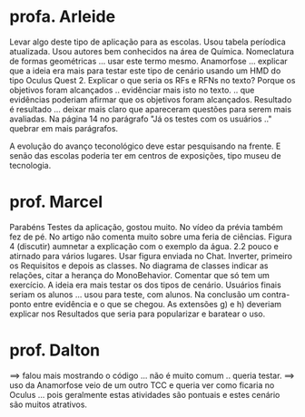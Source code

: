 # profa. Arleide
Levar algo deste tipo de aplicação para as escolas.
Usou tabela períodica atualizada.
Usou autores bem conhecidos na área de Química.
Nomeclatura de formas geométricas ... usar este termo mesmo.
Anamorfose ... explicar que a ideia era mais para testar este tipo de cenário usando um HMD do tipo Oculus Quest 2.
Explicar o que seria os RFs e RFNs no texto?
Porque os objetivos foram alcançados .. evidênciar mais isto no texto.
   .. que evidências poderiam afirmar que os objetivos foram alcançados.
Resultado é resultado ... deixar mais claro que apareceram questões para serem mais avaliadas.
Na página 14 no parágrafo "Já os testes com os usuários .." quebrar em mais parágrafos.

A evolução do avanço teconológico deve estar pesquisando na frente. E senão das escolas poderia ter em centros de exposições, tipo museu de tecnologia.

# prof. Marcel
Parabéns
Testes da aplicação, gostou muito.
No vídeo da prévia também fez de pé.
No artigo não comenta muito sobre uma feria de ciências.
Figura 4 (discutir) aumnetar a explicação com o exemplo da água.
2.2 pouco e atirnado para vários lugares.
Usar figura enviada no Chat.
Inverter, primeiro os Requisitos e depois as classes.
No diagrama de classes indicar as relações, citar a herança do MonoBehavior.
Comentar que só tem um exercício. A ideia era mais testar os dos tipos de cenário.
Usuários finais seriam os alunos ... usou para teste, com alunos.
Na conclusão um contra-ponto entre evidência e o que se chegou.
As extensões g) e h) deveriam explicar nos Resultados que seria para popularizar e baratear o uso.

# prof. Dalton
==> falou mais mostrando o código ... não é muito comum .. queria testar.
==> uso da Anamorfose veio de um outro TCC e queria ver como ficaria no Oculus ... pois geralmente estas atividades são pontuais e estes cenário são muitos atrativos.


